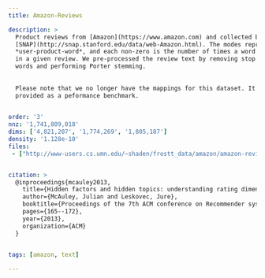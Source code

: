 ```yaml
---
title: Amazon-Reviews

description: >
  Product reviews from [Amazon](https://www.amazon.com) and collected by
  [SNAP](http://snap.stanford.edu/data/web-Amazon.html). The modes represent
  *user-product-word*, and each non-zero is the number of times a word appears
  in a given review. We pre-processed the review text by removing stop
  words and performing Porter stemming.
  
  
  Please note that we no longer have the mappings for this dataset. It is
  provided as a peformance benchmark.
  

order: '3'
nnz: '1,741,809,018'
dims: ['4,821,207', '1,774,269', '1,805,187']
density: '1.128e-10'
files:
 - ["http://www-users.cs.umn.edu/~shaden/frostt_data/amazon/amazon-reviews.tns.gz", Amazon-Reviews tensor]


citation: >
  @inproceedings{mcauley2013,
    title={Hidden factors and hidden topics: understanding rating dimensions with review text},
    author={McAuley, Julian and Leskovec, Jure},
    booktitle={Proceedings of the 7th ACM conference on Recommender systems},
    pages={165--172},
    year={2013},
    organization={ACM}
  }
  

tags: [amazon, text]

---
```


